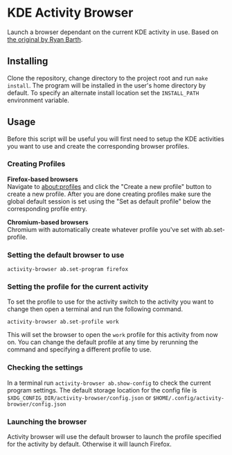 # KDE Activity Browser

Launch a browser dependant on the current KDE activity in use. Based on [the
original by Ryan Barth](https://github.com/r-bar/activity-browser).


## Installing
Clone the repository, change directory to the project root and run `make
install`. The program will be installed in the user's home directory by default.
To specify an alternate install location set the `INSTALL_PATH` environment
variable.


## Usage

Before this script will be useful you will first need to setup the KDE
activities you want to use and create the corresponding browser profiles.


### Creating Profiles

**Firefox-based browsers**  
Navigate to [about:profiles](about:profiles) and click the "Create a new
profile" button to create a new profile. After you are done creating profiles
make sure the global default session is set using the "Set as default profile"
below the corresponding profile entry.

**Chromium-based browsers**  
Chromium with automatically create whatever profile you've set with
ab.set-profile.


### Setting the default browser to use
```
activity-browser ab.set-program firefox
```

### Setting the profile for the current activity
To set the profile to use for the activity switch to the activity you want to
change then open a terminal and run the following command.

```
activity-browser ab.set-profile work
```

This will set the browser to open the `work` profile for this activity from
now on. You can change the default profile at any time by rerunning the
command and specifying a different profile to use.


### Checking the settings
In a terminal run `activity-browser ab.show-config` to check the current program
settings. The default storage location for the config file is
`$XDG_CONFIG_DIR/activity-browser/config.json` or
`$HOME/.config/activity-browser/config.json`


### Launching the browser
Activity browser will use the default browser to launch the profile specified
for the activity by default. Otherwise it will launch Firefox.
